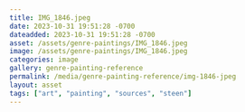 ```yaml
---
title: IMG_1846.jpeg
date: 2023-10-31 19:51:28 -0700
dateadded: 2023-10-31 19:51:28 -0700
asset: /assets/genre-paintings/IMG_1846.jpeg
image: /assets/genre-paintings/IMG_1846.jpeg
categories: image
gallery: genre-painting-reference
permalink: /media/genre-painting-reference/img-1846-jpeg
layout: asset
tags: ["art", "painting", "sources", "steen"]
--- 
```

